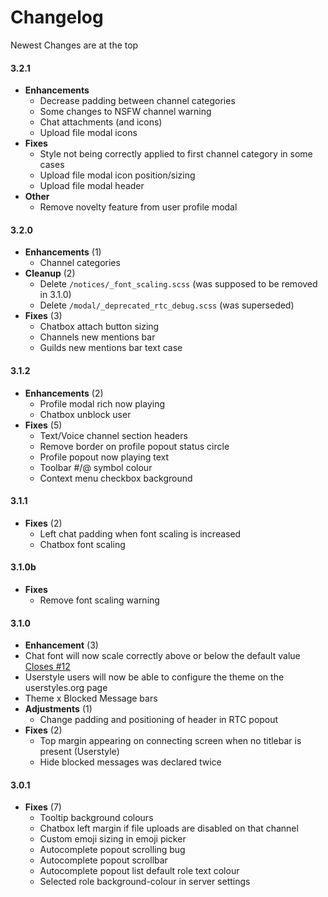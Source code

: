 # Changelog
Newest Changes are at the top

#### 3.2.1
* **Enhancements**
  * Decrease padding between channel categories
  * Some changes to NSFW channel warning
  * Chat attachments (and icons)
  * Upload file modal icons
* **Fixes**
  * Style not being correctly applied to first channel category in some cases
  * Upload file modal icon position/sizing
  * Upload file modal header
* **Other**
  * Remove novelty feature from user profile modal

#### 3.2.0
* **Enhancements** (1)
  * Channel categories
* **Cleanup** (2)
  * Delete `/notices/_font_scaling.scss` (was supposed to be removed in 3.1.0)
  * Delete `/modal/_deprecated_rtc_debug.scss` (was superseded)
* **Fixes** (3)
  * Chatbox attach button sizing
  * Channels new mentions bar
  * Guilds new mentions bar text case

#### 3.1.2
* **Enhancements** (2)
  * Profile modal rich now playing
  * Chatbox unblock user
* **Fixes** (5)
  * Text/Voice channel section headers
  * Remove border on profile popout status circle
  * Profile popout now playing text
  * Toolbar #/@ symbol colour
  * Context menu checkbox background

#### 3.1.1
* **Fixes** (2)
  * Left chat padding when font scaling is increased
  * Chatbox font scaling

#### 3.1.0b
* **Fixes**
  * Remove font scaling warning

#### 3.1.0
* **Enhancement** (3)
* Chat font will now scale correctly above or below the default value [Closes #12](https://github.com/TakosThings/Metro-for-Discord/issues/12)
* Userstyle users will now be able to configure the theme on the userstyles.org page
* Theme x Blocked Message bars
* **Adjustments** (1)
  * Change padding and positioning of header in RTC popout
* **Fixes** (2)
  * Top margin appearing on connecting screen when no titlebar is present (Userstyle)
  * Hide blocked messages was declared twice

#### 3.0.1
* **Fixes** (7)
  * Tooltip background colours
  * Chatbox left margin if file uploads are disabled on that channel
  * Custom emoji sizing in emoji picker
  * Autocomplete popout scrolling bug
  * Autocomplete popout scrollbar
  * Autocomplete popout list default role text colour
  * Selected role background-colour in server settings
